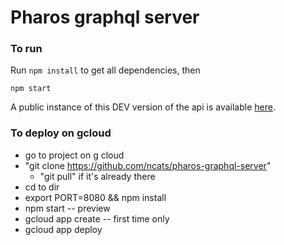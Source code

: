 Pharos graphql server
=====================

### To run

Run `npm install` to get all dependencies, then

```
npm start
```

A public instance of this DEV version of the api is available [here](https://ncatsidg-dev.appspot.com/graphql).



### To deploy on gcloud
* go to project on g cloud
* "git clone https://github.com/ncats/pharos-graphql-server"
    * "git pull" if it's already there
* cd to dir
* export PORT=8080 && npm install
* npm start          									  -- preview
* gcloud app create   								  -- first time only
* gcloud app deploy

